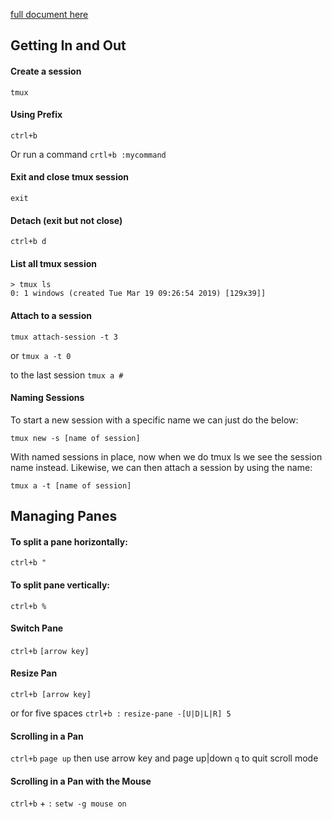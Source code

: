 [full document here](https://hackernoon.com/a-gentle-introduction-to-tmux-8d784c404340)

## Getting In and Out

#### Create a session
```tmux```

#### Using Prefix
`ctrl+b`

Or run a command
`crtl+b :mycommand`

#### Exit and close tmux session
```exit```

#### Detach (exit but not close)
```ctrl+b d```

#### List all tmux session
```
> tmux ls
0: 1 windows (created Tue Mar 19 09:26:54 2019) [129x39]]
```

#### Attach to a session
```tmux attach-session -t 3```

or 
```tmux a -t 0```

to the last session
```tmux a #```

#### Naming Sessions

To start a new session with a specific name we can just do the below:

```tmux new -s [name of session]```

With named sessions in place, now when we do tmux ls we see the session name instead. Likewise, we can then attach a session by using the name:

```tmux a -t [name of session]```


## Managing Panes

#### To split a pane horizontally:
```ctrl+b "```

#### To split pane vertically:
```ctrl+b %```

#### Switch Pane
```ctrl+b```
```[arrow key]```

#### Resize Pan
```ctrl+b [arrow key]```

or for five spaces
```ctrl+b :```
```resize-pane -[U|D|L|R] 5```

#### Scrolling in a Pan

```ctrl+b```
```page up```
then use arrow key and page up|down
```q``` to quit scroll mode

#### Scrolling in a Pan with the Mouse
```ctrl+b``` + ```:```
```setw -g mouse on```

